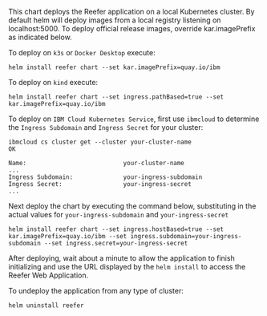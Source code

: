 <!--
# Copyright IBM Corporation 2020,2021
#
# Licensed under the Apache License, Version 2.0 (the "License");
# you may not use this file except in compliance with the License.
# You may obtain a copy of the License at
#
#     http://www.apache.org/licenses/LICENSE-2.0
#
# Unless required by applicable law or agreed to in writing, software
# distributed under the License is distributed on an "AS IS" BASIS,
# WITHOUT WARRANTIES OR CONDITIONS OF ANY KIND, either express or implied.
# See the License for the specific language governing permissions and
# limitations under the License.
-->

This chart deploys the Reefer application on a local Kubernetes cluster.
By default helm will deploy images from a local registry listening on localhost:5000.
To deploy official release images, override kar.imagePrefix as indicated below.

To deploy on `k3s` or `Docker Desktop` execute:
```shell
helm install reefer chart --set kar.imagePrefix=quay.io/ibm
```

To deploy on `kind` execute:
```shell
helm install reefer chart --set ingress.pathBased=true --set kar.imagePrefix=quay.io/ibm
```

To deploy on `IBM Cloud Kubernetes Service`, first use `ibmcloud` to
determine the `Ingress Subdomain` and `Ingress Secret` for your cluster:
```shell
ibmcloud cs cluster get --cluster your-cluster-name
OK

Name:                           your-cluster-name
...
Ingress Subdomain:              your-ingress-subdomain
Ingress Secret:                 your-ingress-secret
...
```
Next deploy the chart by executing the command below, substituting in
the actual values for `your-ingress-subdomain` and `your-ingress-secret`
```shell
helm install reefer chart --set ingress.hostBased=true --set kar.imagePrefix=quay.io/ibm --set ingress.subdomain=your-ingress-subdomain --set ingress.secret=your-ingress-secret
```

After deploying, wait about a minute to allow the application to
finish initializing and use the URL displayed by the `helm install`
to access the Reefer Web Application.

To undeploy the application from any type of cluster:
```shell
helm uninstall reefer
```
